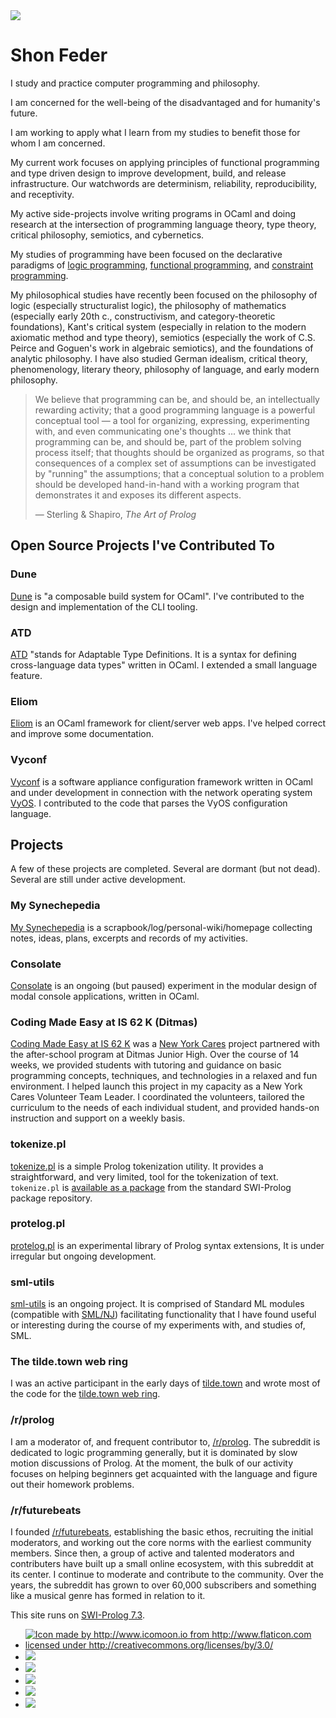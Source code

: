 <div id="header">

<img src="/f/media/indescriptum-logo.png" id="logo">

# Shon Feder

</div>

<div id="statement" class="main-category">

<div id="bio">

I study and practice computer programming and philosophy.

I am concerned for the well-being of the disadvantaged and for humanity's future.

I am working to apply what I learn from my studies to benefit those for whom I
am concerned.

My current work focuses on applying principles of functional programming and
type driven design to improve development, build, and release infrastructure.
Our watchwords are determinism, reliability, reproducibility, and receptivity.

My active side-projects involve writing programs in OCaml and doing research at
the intersection of programming language theory, type theory, critical
philosophy, semiotics, and cybernetics.

My studies of programming have been focused on the declarative paradigms of
[logic programming](https://en.wikipedia.org/wiki/Logic_programming),
[functional programming](https://en.wikipedia.org/wiki/Functional_programming),
and [constraint programming](https://en.wikipedia.org/wiki/Constraint_programming).

My philosophical studies have recently been focused on the philosophy of logic
(especially structuralist logic), the philosophy of mathematics (especially
early 20th c., constructivism, and category-theoretic foundations), Kant's
critical system (especially in relation to the modern axiomatic method and type
theory), semiotics (especially the work of C.S. Peirce and Goguen's work in
algebraic semiotics), and the foundations of analytic philosophy. I have also
studied German idealism, critical theory, phenomenology, literary theory,
philosophy of language, and early modern philosophy.

</div>

<div id="epigraph" class="main-category">

> We believe that programming can be, and should be, an intellectually rewarding
> activity; that a good programming language is a powerful conceptual tool
> &mdash; a tool for organizing, expressing, experimenting with, and even
> communicating one's thoughts ... we think that programming can be, and should
> be, part of the problem solving process itself; that thoughts should be
> organized as programs, so that consequences of a complex set of assumptions
> can be investigated by "running" the assumptions; that a conceptual solution
> to a problem should be developed hand-in-hand with a working program that
> demonstrates it and exposes its different aspects.
>
> &mdash; Sterling & Shapiro, *The Art of Prolog*

</div>

</div>

<div id="projects" class="main-category">

## Open Source Projects I've Contributed To

### Dune

[Dune](https://github.com/ocaml/dune) is "a composable build system for OCaml".
I've contributed to the design and implementation of the CLI tooling.

### ATD

[ATD](https://github.com/mjambon/atd) "stands for Adaptable Type Definitions. It
is a syntax for defining cross-language data types" written in OCaml. I extended
a small language feature.

### Eliom

[Eliom](https://github.com/ocsigen/eliom) is an OCaml framework for
client/server web apps. I've helped correct and improve some documentation.

### Vyconf

[Vyconf](https://github.com/vyos/vyconf) is a software appliance configuration
framework written in OCaml and under development in connection with the network
operating system [VyOS](https://vyos.io/). I contributed to the
code that parses the VyOS configuration language.

## Projects

A few of these projects are completed. Several are dormant (but not dead).
Several are still under active development.

### My Synechepedia

[My Synechepedia](https://shonfeder.github.io/index.html) is a
scrapbook/log/personal-wiki/homepage collecting notes, ideas, plans, excerpts
and records of my activities.

### Consolate

[Consolate](https://github.com/shonfeder/consolate) is an ongoing (but paused)
experiment in the modular design of modal console applications, written in OCaml.

### Coding Made Easy at IS 62 K (Ditmas)

[Coding Made Easy at IS 62 K](https://www.newyorkcares.org/projects/coding-made-easy-62-k-ditmas-7)
was a [New York Cares](https://www.newyorkcares.org/) project partnered with the
after-school program at Ditmas Junior High. Over the course of 14 weeks, we
provided students with tutoring and guidance on basic programming concepts,
techniques, and technologies in a relaxed and fun environment. I helped launch
this project in my capacity as a New York Cares Volunteer Team Leader. I
coordinated the volunteers, tailored the curriculum to the needs of each
individual student, and provided hands-on instruction and support on a weekly
basis.

### tokenize.pl

[tokenize.pl](https://github.com/aBathologist/tokenize) is a simple Prolog
tokenization utility. It provides a straightforward, and very limited, tool for
the tokenization of text. `tokenize.pl` is [available as a package](http://www.swi-prolog.org/pack/list?p=tokenize)
from the standard SWI-Prolog package repository.

### protelog.pl

[protelog.pl](https://github.com/aBathologist/protelog) is an experimental
library of Prolog syntax extensions, It is under irregular but ongoing
development.

### sml-utils

[sml-utils](https://github.com/aBathologist/sml-utils) is an ongoing project. It
is comprised of Standard ML modules (compatible with
[SML/NJ](http://www.smlnj.org)) facilitating functionality that I have found
useful or interesting during the course of my experiments with, and studies of,
SML.

### The tilde.town web ring

I was an active participant in the early days of
[tilde.town](http://tilde.town/) and wrote most of the code for the
[tilde.town web ring](https://github.com/aBathologist/tildetown_ring).

### /r/prolog

I am a moderator of, and frequent contributor to,
[/r/prolog](https://www.reddit.com/r/prolog). The subreddit is dedicated to logic
programming generally, but it is dominated by slow motion discussions of Prolog.
At the moment, the bulk of our activity focuses on helping beginners get acquainted
with the language and figure out their homework problems.

### /r/futurebeats

I founded [/r/futurebeats](https://www.reddit.com/r/futurebeats), establishing
the basic ethos, recruiting the initial moderators, and working out the core
norms with the earliest community members. Since then, a group of active and
talented moderators and contributers have built up a small online ecosystem,
with this subreddit at its center. I continue to moderate and contribute to the
community. Over the years, the subreddit has grown to over 60,000 subscribers
and something like a musical genre has formed in relation to it.

</div>


<div id="powered_by">

This site runs on [SWI-Prolog 7.3](http://www.swi-prolog.org/FAQ/PrologLAMP.txt).

</div>

<div id="footer" class="active">

<div id="digital_presence">

- <a href="https://twitter.com/ShonFeder" target="_blank" title="Twitter Profile"><img class="sm-link" alt="Icon made by http://www.icomoon.io from http://www.flaticon.com licensed under http://creativecommons.org/licenses/by/3.0/" src="f/media/twitter-logo.png"></a>
- <a href="https://github.com/shonfeder" target="_blank" title="Github Profile"><img class="sm-link" src="f/media/github-logo.png"></a>
- <a href="http://stackoverflow.com/users/1187277/shon-feder" target="_blank" title="Stackoverflow Profile"><img class="sm-link" src="f/media/stackoverflow-logo.png"></a>
- <a href="https://www.reddit.com/user/abathologist/" target="_blank" title="Reddit Profile"><img class="sm-link" src="f/media/reddit-logo.png"></a>
- <a href="https://www.linkedin.com/in/shonfeder" target="_blank" title="LinkedIn Profile"><img class="sm-link" src="f/media/linkedin-logo.png"></a>
- <a href="mailto:shon.feder@gmail.com?Subject=Making+Contact" target="_blank" title="Email Me"><img class="sm-link" src="f/media/email-logo.png"></a>

</div>

</div>
